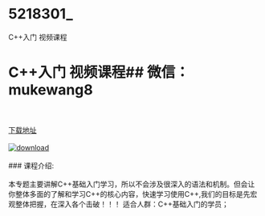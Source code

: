 # 5218301_
C++入门 视频课程
# C++入门 视频课程## 微信：mukewang8
<br/></br>[下载地址](http://www.36tz.cn/article/5218301 "下载地址")
<br/></br>[![download](http://36tz.cn/muke_img/2021_02_1-20-300x209.png "下载地址")](http://www.36tz.cn/article/5218301 "下载地址")
<br/></br>### 课程介绍:<br/></br>本专题主要讲解C++基础入门学习，所以不会涉及很深入的语法和机制。但会让你整体多面的了解和学习C++的核心内容，快速学习使用C++,我们的目标是先宏观整体把握，在深入各个击破！！！
适合人群：C++基础入门的学员；


